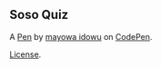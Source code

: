 Soso Quiz
---------


A [Pen](https://codepen.io/ddmayor/pen/rNrzBVE) by [mayowa idowu](https://codepen.io/ddmayor) on [CodePen](https://codepen.io).

[License](https://codepen.io/license/pen/rNrzBVE).
